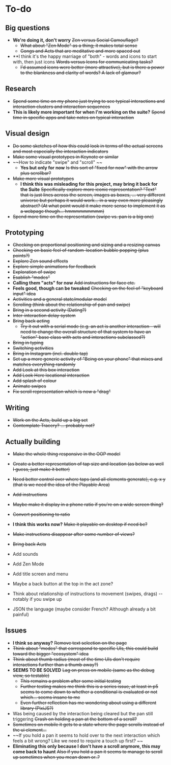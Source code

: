 # To-do

## Big questions

- **We're doing it, don't worry** ~~Zen versus Social Camouflage?~~
    - ~~What about "Zen Mode" as a thing; it makes total sense~~
    - ~~Gongs and Acts that are meditative and more spaced out~~
- **I think it's the happy marriage of "both" - words and icons to start with, then just icons ~~Words versus Icons for communicating tasks?~~
    - ~~I'd assumed icons were better (more attractive), but is there a power to the blankness and clarity of words? A lack of glamour?~~

## Research

- ~~Spend some time on my phone just trying to see typical interactions and interaction clusters and interaction sequences~~
- **This is likely more important for when I'm working on the suite?** ~~Spend time in specific apps and take notes on typical interaction~~

## Visual design

- ~~Do some sketches of how this could look in terms of the actual screens and most especially the interaction indicators~~
- ~~Make some visual prototypes in Keynote or similar~~
- ~~How to indicate "swipe" and "scroll" ~~
    - **Yes but only for now** ~~Is this sort of "fixed for now" with the arrow plus scrollbar?~~
- ~~Make more visual prototypes~~
    - **I think this was misleading for this project, may bring it back for the Suite** ~~Specifically explore more iconic representation? "Text" that is just lines across the screen, images as boxes, ... very different universe but perhaps it would work... in a way even more pleasingly abstract? (At what point would it make more sense to implement it as a webpage though... hmmmmmmmmm)~~
- ~~Spend more time on the representation (swipe vs. pan is a big one)~~

## Prototyping

- ~~Checking on proportional positioning and sizing and a resizing canvas~~
- ~~Checking on basic feel of random-location bubble popping (plus points?)~~
- ~~Explore Zen sound effects~~
- ~~Explore simple animations for feedback~~
- ~~Exploration of swipe~~
- ~~Esablish "modes"~~
- **Calling them "acts" for now** ~~Add instructions for face etc.~~
- **Feels good, though can be tweaked** ~~Checking on the feel of "keyboard input" idea~~
- ~~Activities and a general state/modular model~~
- ~~Scrolling (think about the relationship of pan and swipe)~~
- ~~Bring in a second activity (Dating?)~~
- ~~Inter-interaction delay system~~
- ~~Bring back acting~~
    - ~~Try it out with a serial mode (e.g. an act is another interaction - will need to change the overall structure of that system to have an "action" base class with acts and interactions subclassed?)~~
- ~~Bring in typing~~
- ~~Switching activities~~
- ~~Bring in Instagram (incl. double tap)~~
- ~~Set up a more generic activity of "Being on your phone" that mixes and matches everything randomly~~
- ~~Add Look at this box interaction~~
- ~~Add Look Here locational interaction~~
- ~~Add splash of colour~~
- ~~Animate swipes~~
- ~~Fix scroll representation which is now a "drag"~~

## Writing

- ~~Work on the Acts, build up a big set~~
- ~~Contemplate Tracery? ... probably not?~~

## Actually building

- ~~Make the whole thing responsive in the OOP model~~
- ~~Create a better representation of tap size and location (as below as well I guess, just make it better)~~
- ~~Need better control over where taps (and all elements generate), e.g. x y (that is we need the idea of the Playable Area)~~
- ~~Add instructions~~
- ~~Maybe make it display in a phone ratio if you're on a wide screen thing?~~
- ~~Convert positioning to ratio~~
- **I think this works now?** ~~Make it playable on desktop if need be?~~
- ~~Make instructions disappear after some number of views?~~
- ~~Bring back Acts~~

- Add sounds
- Add Zen Mode
- Add title screen and menu
- Maybe a back button at the top in the act zone?
- Think about relationship of instructions to movement (swipes, drags) -- notably if you swipe up
- JSON the language (maybe consider French? Although already a bit painful)

## Issues

- **I think so anyway?** ~~Remove text selection on the page~~
- ~~Think about "modes" that correspond to specific UIs, this could build toward the bigger "ecosystem" idea~~
- ~~Think about thumb radius (most of the time UIs don't require interactions further than a thumb away?)~~
- **SEEMS TO BE SOLVED** ~~Lag on press on mobile (same as the debug view, so testable)~~
    - ~~This remains a problem after some initial testing~~
    - ~~Further testing makes me think this is a series issue, at least in p5 seems to come down to whether a conditional is evaluated or not which... seems insane to me~~
    - ~~Even further reflection has me wondering about using a different library (PixiJS?)~~
- Was being caused by the interaction being cleared but the pan still triggering ~~Crash on holding a pan at the bottom of a scroll?~~
- ~~Sometimes on mobile it gets to a state where the page scrolls instead of the ui element...~~
- ~~If you hold a pan it seems to hold over to the next interaction which feels a bit wrong? Like we need to require a touch up first? ~~
- **Eliminating this only because I don't have a scroll anymore, this may come back to haunt** ~~Also if you hold a pan it seems to manage to scroll up sometimes when you mean down or..?~~